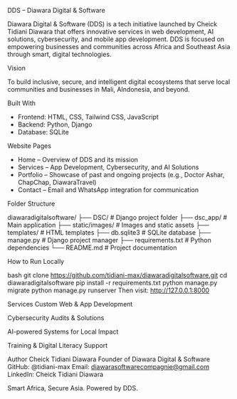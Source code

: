 DDS – Diawara Digital & Software 

Diawara Digital & Software (DDS) is a tech initiative launched by Cheick Tidiani Diawara that offers innovative services in web development, AI solutions, cybersecurity, and mobile app development. DDS is focused on empowering businesses and communities across Africa and Southeast Asia through smart, digital technologies.

 Vision

 To build inclusive, secure, and intelligent digital ecosystems that serve local communities and businesses in Mali, AIndonesia, and beyond.

 Built With

- Frontend: HTML, CSS, Tailwind CSS, JavaScript
- Backend: Python, Django
- Database: SQLite

Website Pages

- Home – Overview of DDS and its mission
- Services – App Development, Cybersecurity, and AI Solutions
- Portfolio – Showcase of past and ongoing projects (e.g., Doctor Ashar, ChapChap, DiawaraTravel)
- Contact – Email and WhatsApp integration for communication

 Folder Structure

diawaradigitalsoftware/
├── DSC/ # Django project folder
├── dsc_app/ # Main application
├── static/images/ # Images and static assets
├── templates/ # HTML templates
├── db.sqlite3 # SQLite database
├── manage.py # Django project manager
├── requirements.txt # Python dependencies
└── README.md # Project documentation



How to Run Locally

bash
git clone https://github.com/tidiani-max/diawaradigitalsoftware.git
cd diawaradigitalsoftware
pip install -r requirements.txt
python manage.py migrate
python manage.py runserver
Then visit: http://127.0.0.1:8000

 Services
 Custom Web & App Development

 Cybersecurity Audits & Solutions

 AI-powered Systems for Local Impact

 Training & Digital Literacy Support

 Author
Cheick Tidiani Diawara
Founder of Diawara Digital & Software
GitHub: @tidiani-max
Email: diawarasoftwarecompagnie@gmail.com
LinkedIn: Cheick Tidiani Diawara

Smart Africa, Secure Asia. Powered by DDS.
